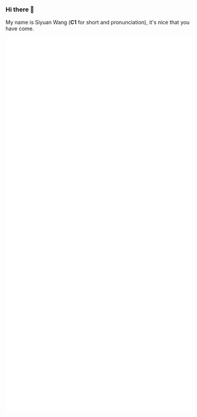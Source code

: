 ### Hi there 👋

My name is Siyuan Wang (**C1** for short and pronunciation), it's nice that you have come.

<p align="center">
  <a href="https://github.com/Thrimbda"><img src="https://github.com/Thrimbda/Thrimbda/raw/master/github-metrics.svg"></a>
</p>

<!--
**Thrimbda/Thrimbda** is a ✨ _special_ ✨ repository because its `README.md` (this file) appears on your GitHub profile.

Here are some ideas to get you started:

- 🔭 I’m currently working on ...
- 🌱 I’m currently learning ...
- 👯 I’m looking to collaborate on ...
- 🤔 I’m looking for help with ...
- 💬 Ask me about ...
- 📫 How to reach me: ...
- 😄 Pronouns: ...
- ⚡ Fun fact: ...
-->
